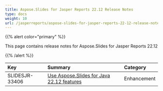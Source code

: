 ```yaml
---
title: Aspose.Slides for Jasper Reports 22.12 Release Notes
type: docs
weight: 10
url: /jasperreports/aspose-slides-for-jasper-reports-22-12-release-notes/
---
```


{{% alert color="primary" %}} 

This page contains release notes for Aspose.Slides for Jasper Reports 22.12

{{% /alert %}} 

|**Key**|**Summary**|**Category**|
| :- | :- | :- |
|SLIDESJR-33406|[Use Aspose.Slides for Java 22.12 features](/slides/java/aspose-slides-for-java-22-12-release-notes/)|Enhancement|